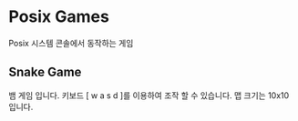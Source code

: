 # Posix Games
Posix 시스템 콘솔에서 동작하는 게임

## Snake Game
뱀 게임 입니다. 키보드 [ w a s d ]를 이용하여 조작 할 수 있습니다. 맵 크기는 10x10 입니다.